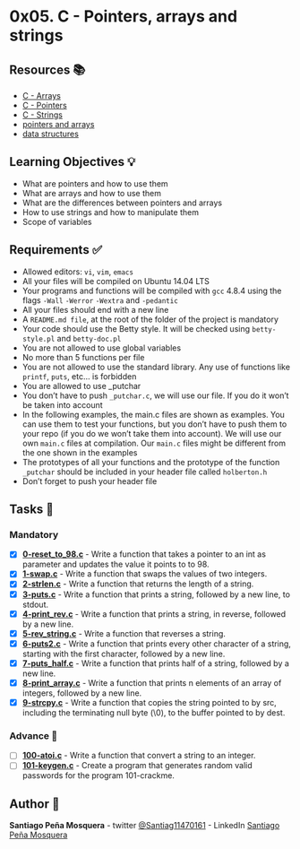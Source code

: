 # 0x05. C - Pointers, arrays and strings
## Resources :books:

* [C - Arrays](https://intranet.hbtn.io/rltoken/JDzn5TfvFN41WKKvjOfvTg)
* [C - Pointers](https://intranet.hbtn.io/rltoken/9CA1cUi3AxHOszdncsKC7g)
* [C - Strings](https://intranet.hbtn.io/rltoken/VBdJIrssmpg5YLOfoGTVnA)
* [pointers and arrays](https://intranet.hbtn.io/rltoken/kVltceqRAnz_WjS9zwYxqw)
* [data structures](https://intranet.hbtn.io/rltoken/eDTdSHO-M_jBV5EoCgsANw)

## Learning Objectives :bulb:
* What are pointers and how to use them
* What are arrays and how to use them
* What are the differences between pointers and arrays
* How to use strings and how to manipulate them
* Scope of variables

## Requirements :white_check_mark:
* Allowed editors: `vi`, `vim`, `emacs`
* All your files will be compiled on Ubuntu 14.04 LTS
* Your programs and functions will be compiled with `gcc` 4.8.4 using the flags `-Wall` `-Werror` `-Wextra` and `-pedantic`
* All your files should end with a new line
* A `README.md file`, at the root of the folder of the project is mandatory
* Your code should use the Betty style. It will be checked using `betty-style.pl` and `betty-doc.pl`
* You are not allowed to use global variables
* No more than 5 functions per file
* You are not allowed to use the standard library. Any use of functions like `printf`, `puts`, etc… is forbidden
* You are allowed to use _putchar
* You don’t have to push `_putchar.c`, we will use our file. If you do it won’t be taken into account
* In the following examples, the main.c files are shown as examples. You can use them to test your functions, but you don’t have to push them to your repo (if you do we won’t take them into account). We will use our own `main.c` files at compilation. Our `main.c` files might be different from the one shown in the examples
* The prototypes of all your functions and the prototype of the function `_putchar` should be included in your header file called `holberton.h`
* Don’t forget to push your header file

## Tasks :page_with_curl:
### Mandatory
- [x] **[0-reset_to_98.c](./0-reset_to_98.c)** - Write a function that takes a pointer to an int as parameter and updates the value it points to to 98.
- [x] **[1-swap.c](./1-swap.c)** - Write a function that swaps the values of two integers.
- [x] **[2-strlen.c](./2-strlen.c)** - Write a function that returns the length of a string.
- [x] **[3-puts.c](./3-puts.c)** - Write a function that prints a string, followed by a new line, to stdout.
- [x] **[4-print_rev.c](./4-print_rev.c)** - Write a function that prints a string, in reverse, followed by a new line.
- [x] **[5-rev_string.c](./5-rev_string.c)** - Write a function that reverses a string.
- [x] **[6-puts2.c](./6-puts2.c)** - Write a function that prints every other character of a string, starting with the first character, followed by a new line.
- [x] **[7-puts_half.c](./7-puts_half.c)** - Write a function that prints half of a string, followed by a new line.
- [x] **[8-print_array.c](./8-print_array.c)** - Write a function that prints n elements of an array of integers, followed by a new line.
- [x] **[9-strcpy.c](./9-strcpy.c)** - Write a function that copies the string pointed to by src, including the terminating null byte (\0), to the buffer pointed to by dest.
### Advance :muscle:
- [ ] **[100-atoi.c](./100-atoi.c)** - Write a function that convert a string to an integer.
- [ ] **[101-keygen.c](./101-keygen.c)** - Create a program that generates random valid passwords for the program 101-crackme.

## Author :pencil:
**Santiago Peña Mosquera** - twitter [@Santiag11470161](https://twitter.com/Santiag11470161) - LinkedIn [Santiago Peña Mosquera](https://www.linkedin.com/in/santiago-pe%C3%B1a-mosquera-abaa20196/)
